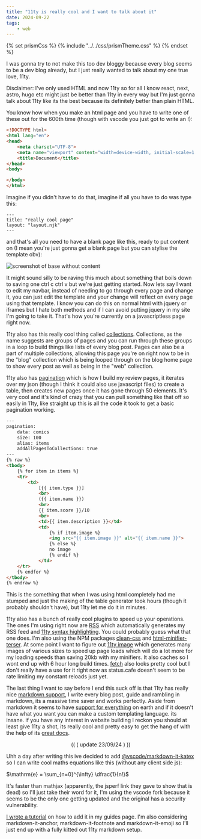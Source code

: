 ```yaml
---
title: "11ty is really cool and I want to talk about it"
date: 2024-09-22
tags:
    - web
---
```


<link rel="stylesheet" href="https://cdn.jsdelivr.net/npm/katex@0.16.4/dist/katex.min.css">
<link rel="stylesheet" href="https://cdnjs.cloudflare.com/ajax/libs/github-markdown-css/4.0.0/github-markdown.min.css"/>

{% set prismCss %} {% include "../../css/prismTheme.css" %} {% endset %}
<style>
    {{ prismCss | cssmin | safe }}
</style>

I was gonna try to not make this too dev bloggy because every blog seems to be a dev blog already, but I just really wanted to talk about my one true love, 11ty.

Disclaimer: I've only used HTML and now 11ty so for all I know react, next, astro, hugo etc might just be better than 11ty in every way but I'm just gonna talk about 11ty like its the best because its definitely better than plain HTML.

You know how when you make an html page and you have to write one of these out for the 600th time (though with vscode you just got to write an !):
```html
<!DOCTYPE html>
<html lang="en">
<head>
    <meta charset="UTF-8">
    <meta name="viewport" content="width=device-width, initial-scale=1.0">
    <title>Document</title>
</head>
<body>

</body>
</html>
```

Imagine if you didn't have to do that, imagine if all you have to do was type this:

```njk
---
title: "really cool page"
layout: "layout.njk"
---
```

and that's all you need to have a blank page like this, ready to put content on (I mean you're just gonna get a blank page but you can stylise the template obv):

![screenshot of base without content](https://I.imgur.com/BkJyLQY.png)

It might sound silly to be raving this much about something that boils down to saving one ctrl c ctrl v but we're just getting started. Now lets say I want to edit my navbar, instead of needing to go through every page and change it, you can just edit the template and your change will reflect on every page using that template. I know you can do this on normal html with jquery or iframes but I hate both methods and if I can avoid putting jquery in my site I'm going to take it. That's how you're currently on a javascriptless page right now.

11ty also has this really cool thing called [collections](https://www.11ty.dev/docs/collections/). Collections, as the name suggests are groups of pages and you can run through these groups in a loop to build things like lists of every blog post. Pages can also be a part of multiple collections, allowing this page you're on right now to be in the "blog" collection which is being looped through on the blog home page to show every post as well as being in the "web" collection.

11ty also has [pagination](https://www.11ty.dev/docs/pagination/) which is how I build my review pages, it iterates over my json (though I think it could also use javascript files) to create a table, then creates new pages once it has gone through 50 elements. It's very cool and it's kind of crazy that you can pull something like that off so easily in 11ty, like straight up this is all the code it took to get a basic pagination working.

```html
---
pagination:
    data: comics
    size: 100
    alias: items
    addAllPagesToCollections: true
---
{% raw %}
<tbody>
    {% for item in items %}
    <tr>
        <td>
            [{{ item.type }}]
            <br>
            ({{ item.name }})
            <br>
            {{ item.score }}/10
            <br>
            <td>{{ item.description }}</td>
            <td>
                {% if item.image %}
                <img src="{{ item.image }}" alt="{{ item.name }}">
                {% else %}
                no image
                {% endif %}
            </td>
    </tr>
    {% endfor %}
</tbody>
{% endraw %}
```

This is the something that when I was using html completely had me stumped and just the making of the table generator took hours (though it probably shouldn't have), but 11ty let me do it in minutes.

11ty also has a bunch of really cool plugins to speed up your operations. The ones I'm using right now are [RSS](https://www.11ty.dev/docs/plugins/rss/) which automatically generates my RSS feed and [11ty syntax highlighting](https://www.11ty.dev/docs/plugins/syntaxhighlight/). You could probably guess what that one does. I'm also using the NPM packages [clean-css](https://www.npmjs.com/package/clean-css) and [html-minifier-terser](https://www.npmjs.com/package/html-minifier-terser). At some point I want to figure out [11ty image](https://www.11ty.dev/docs/plugins/image/) which generates many images of various sizes to speed up page loads which will do a lot more for my loading speeds than saving 20kb with my minifiers. It also caches so I wont end up with 6 hour long build times. [fetch](https://www.11ty.dev/docs/plugins/fetch/) also looks pretty cool but I don't really have a use for it right now as status.cafe doesn't seem to be rate limiting my constant reloads just yet.

The last thing I want to say before I end this suck off is that 11ty has really nice [markdown support](https://www.11ty.dev/docs/languages/markdown/), I write every blog post, guide and rambling in markdown, its a massive time saver and works perfectly. Aside from markdown it seems to have [support for everything](https://www.11ty.dev/docs/languages/) on earth and if it doesn't have what you want you can make a custom templating language. its insane. if you have any interest in website building I reckon you should at least give 11ty a shot, its really cool and pretty easy to get the hang of with the help of its [great docs](https://www.11ty.dev/docs/).

<p style="text-align:center;">(( ( update 23/09/24 ) ))</p>

Uhh a day after writing this ive decided to add [@vscode/markdown-it-katex](https://www.npmjs.com/package/@vscode/markdown-it-katex) so I can write cool maths equations like this (without any client side js):

$\mathrm{e} = \sum_{n=0}^{\infty} \dfrac{1}{n!}$

It's faster than mathjax (apparently, the jsperf link they gave to show that is dead) so I'll just take their word for it, I'm using the vscode fork because it seems to be the only one getting updated and the original has a security vulnerability.

[I wrote a tutorial](/pages/guides/) on how to add it in my guides page. I'm also considering markdown-it-anchor, markdown-it-footnote and markdown-it-emoji so I'll just end up with a fully kitted out 11ty markdown setup.
